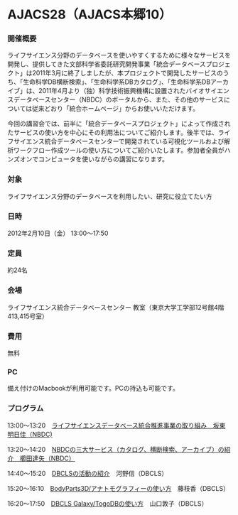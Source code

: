 # AJACS28（AJACS本郷10）

### 開催概要
ライフサイエンス分野のデータベースを使いやすくするために様々なサービスを開発し、提供してきた文部科学省委託研究開発事業「統合データベースプロジェクト」は2011年3月に終了しましたが、本プロジェクトで開発したサービスのうち、「生命科学DB横断検索」、「生命科学系DBカタログ」、「生命科学系DBアーカイブ」は、2011年4月より（独）科学技術振興機構に設置されたバイオサイエンスデータベースセンター（NBDC）のポータルから、また、その他のサービスについては従来どおり「統合ホームページ」からお使いいただけます。

今回の講習会では、前半に「統合データベースプロジェクト」によって作成されたサービスの使い方を中心にその利用法についてご紹介します。後半では、ライフサイエンス統合データベースセンターで開発されている可視化ツールおよび解析ワークフロー作成ツールの使い方についてご紹介いたします。参加者全員がハンズオンでコンピュータを使いながらの講習になります。


### 対象
ライフサイエンス分野のデータベースを利用したい、研究に役立てたい方

### 日時
2012年2月10日（金） 13:00～17:50

### 定員
約24名

### 会場
ライフサイエンス統合データベースセンター 教室（東京大学工学部12号館4階413,415号室）

### 費用
無料

### PC
備え付けのMacbookが利用可能です。PCの持込も可能です。


### プログラム
13:00～13:20　[ライフサイエンスデータベース統合推進事業の取り組み　坂東明日佳（NBDC)](https://github.com/AJACS-training/AJACS28/blob/master/01_bando/)

13:20～14:20　[NBDCの三大サービス（カタログ、横断検索、アーカイブ）の紹介　櫛田達矢（NBDC）](https://github.com/AJACS-training/AJACS28/blob/master/02_kushida/)

14:40～15:20　[DBCLSの活動の紹介](https://github.com/AJACS-training/AJACS28/blob/master/03_kawano/)　河野信（DBCLS）

15:20～16:10　[BodyParts3D/アナトモグラフィーの使い方](https://github.com/AJACS-training/AJACS28/blob/master/04_fujieda/)　藤枝香（DBCLS）


16:20～17:50　[DBCLS Galaxy/TogoDBの使い方](https://github.com/AJACS-training/AJACS28/blob/master/05_yamaguchi/)　山口敦子（DBCLS）
